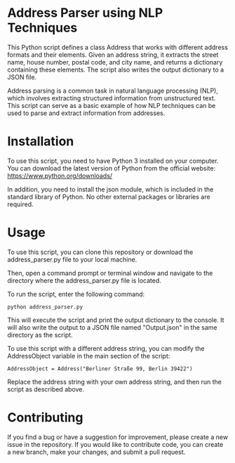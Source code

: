 # Address Parser using NLP Techniques 

This Python script defines a class Address that works with different address formats and their elements. Given an address string, it extracts the street name, house number, postal code, and city name, and returns a dictionary containing these elements. The script also writes the output dictionary to a JSON file.

Address parsing is a common task in natural language processing (NLP), which involves extracting structured information from unstructured text. This script can serve as a basic example of how NLP techniques can be used to parse and extract information from addresses.

# Installation

To use this script, you need to have Python 3 installed on your computer. You can download the latest version of Python from the official website: https://www.python.org/downloads/

In addition, you need to install the json module, which is included in the standard library of Python. No other external packages or libraries are required.

# Usage

To use this script, you can clone this repository or download the address_parser.py file to your local machine.

Then, open a command prompt or terminal window and navigate to the directory where the address_parser.py file is located.

To run the script, enter the following command:

```python address_parser.py```

This will execute the script and print the output dictionary to the console. It will also write the output to a JSON file named "Output.json" in the same directory as the script.

To use this script with a different address string, you can modify the AddressObject variable in the main section of the script:

```AddressObject = Address("Berliner Straße 99, Berlin 39422")```

Replace the address string with your own address string, and then run the script as described above.

# Contributing
If you find a bug or have a suggestion for improvement, please create a new issue in the repository. If you would like to contribute code, you can create a new branch, make your changes, and submit a pull request.
